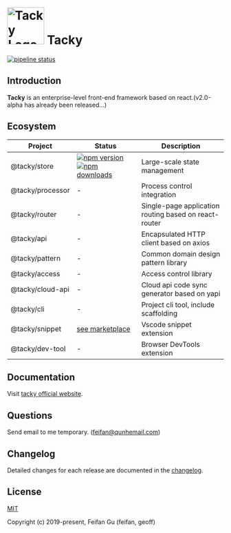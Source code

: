 <img src="https://qhstaticssl.kujiale.com/newt/167/image/png/1560751474937/tacky.png" alt="Tacky Logo" width="86" height="86"> Tacky
======================================

[![pipeline status](https://img.shields.io/travis/com/kujiale/tacky/master.svg?style=flat-square)](https://travis-ci.com/kujiale/tacky)

## Introduction
**Tacky** is an enterprise-level front-end framework based on react.(v2.0-alpha has already been released...)

## Ecosystem
| Project | Status | Description |
|---------|--------|-------------|
| @tacky/store         | [![npm version](https://img.shields.io/npm/v/@tacky/store.svg?style=flat-square)](https://www.npmjs.com/package/@tacky/store) [![npm downloads](https://img.shields.io/npm/dm/@tacky/store.svg?style=flat-square)](https://www.npmjs.com/package/@tacky/store) | Large-scale state management |
| @tacky/processor                | - | Process control integration |
| @tacky/router            | - | Single-page application routing based on react-router |
| @tacky/api         | - | Encapsulated HTTP client based on axios |
| @tacky/pattern | - | Common domain design pattern library |
| @tacky/access | - | Access control library |
| @tacky/cloud-api              | - | Cloud api code sync generator based on yapi |
| @tacky/cli       | - | Project cli tool, include scaffolding |
| @tacky/snippet        | [see marketplace](https://marketplace.visualstudio.com/items?itemName=feifan.tacky-snippets#review-details) | Vscode snippet extension |
| @tacky/dev-tool       | - | Browser DevTools extension |

## Documentation
Visit [tacky official website](https://kujiale.github.io/tacky/#/en-us/).

## Questions
Send email to me temporary. (feifan@qunhemail.com)

## Changelog
Detailed changes for each release are documented in the [changelog](https://kujiale.github.io/tacky/#/CHANGELOG).

## License
[MIT](http://opensource.org/licenses/MIT)

Copyright (c) 2019-present, Feifan Gu (feifan, geoff)
